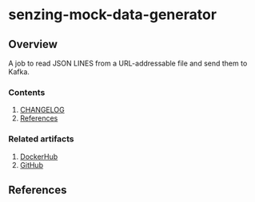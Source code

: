 # senzing-mock-data-generator

## Overview

A job to read JSON LINES from a URL-addressable file and send them to Kafka.

### Contents

1. [CHANGELOG](CHANGELOG.md)
1. [References](#references)

### Related artifacts

1. [DockerHub](https://hub.docker.com/r/senzing/mock-data-generator)
1. [GitHub](https://github.com/Senzing/mock-data-generator)

## References
